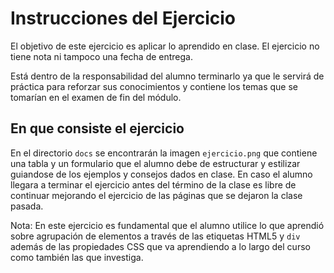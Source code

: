 # Instrucciones del Ejercicio

El objetivo de este ejercicio es aplicar lo aprendido en clase. El ejercicio no tiene nota ni tampoco una fecha de entrega.

Está dentro de la responsabilidad del alumno terminarlo ya que le servirá de práctica para reforzar sus conocimientos y contiene los temas que se tomarían en el examen de fin del módulo.

## En que consiste el ejercicio

En el directorio `docs` se encontrarán la imagen `ejercicio.png` que contiene una tabla y un formulario que el alumno debe de estructurar y estilizar guiandose de los ejemplos y consejos dados en clase. En caso el alumno llegara a terminar el ejercicio antes del término de la clase es libre de continuar mejorando el ejercicio de las páginas que se dejaron la clase pasada.

Nota: En este ejercicio es fundamental que el alumno utilice lo que aprendió sobre agrupación de elementos a través de las etiquetas HTML5 y `div` además de las propiedades CSS que va aprendiendo a lo largo del curso como también las que investiga.
